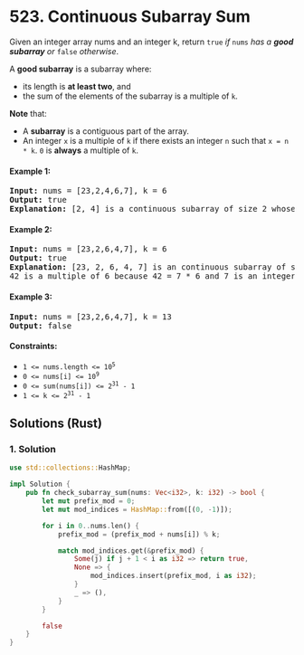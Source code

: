 # 523. Continuous Subarray Sum
Given an integer array nums and an integer k, return `true` *if* `nums` *has a **good subarray** or* `false` *otherwise*.

A **good subarray** is a subarray where:
* its length is **at least two**, and
* the sum of the elements of the subarray is a multiple of `k`.

**Note** that:
* A **subarray** is a contiguous part of the array.
* An integer `x` is a multiple of `k` if there exists an integer `n` such that `x = n * k`. `0` is **always** a multiple of `k`.

#### Example 1:
<pre>
<strong>Input:</strong> nums = [23,2,4,6,7], k = 6
<strong>Output:</strong> true
<strong>Explanation:</strong> [2, 4] is a continuous subarray of size 2 whose elements sum up to 6.
</pre>

#### Example 2:
<pre>
<strong>Input:</strong> nums = [23,2,6,4,7], k = 6
<strong>Output:</strong> true
<strong>Explanation:</strong> [23, 2, 6, 4, 7] is an continuous subarray of size 5 whose elements sum up to 42.
42 is a multiple of 6 because 42 = 7 * 6 and 7 is an integer.
</pre>

#### Example 3:
<pre>
<strong>Input:</strong> nums = [23,2,6,4,7], k = 13
<strong>Output:</strong> false
</pre>

#### Constraints:
* <code>1 <= nums.length <= 10<sup>5</sup></code>
* <code>0 <= nums[i] <= 10<sup>9</sup></code>
* <code>0 <= sum(nums[i]) <= 2<sup>31</sup> - 1</code>
* <code>1 <= k <= 2<sup>31</sup> - 1</code>

## Solutions (Rust)

### 1. Solution
```Rust
use std::collections::HashMap;

impl Solution {
    pub fn check_subarray_sum(nums: Vec<i32>, k: i32) -> bool {
        let mut prefix_mod = 0;
        let mut mod_indices = HashMap::from([(0, -1)]);

        for i in 0..nums.len() {
            prefix_mod = (prefix_mod + nums[i]) % k;

            match mod_indices.get(&prefix_mod) {
                Some(j) if j + 1 < i as i32 => return true,
                None => {
                    mod_indices.insert(prefix_mod, i as i32);
                }
                _ => (),
            }
        }

        false
    }
}
```
